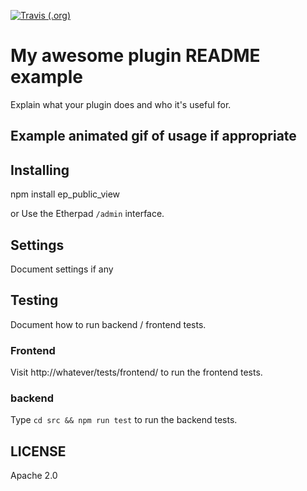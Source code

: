 [![Travis (.org)](https://api.travis-ci.org/johnmclear/ep_public_view.git.svg?branch=develop)](https://travis-ci.org/github/johnmclear/ep_public_view.git)

# My awesome plugin README example
Explain what your plugin does and who it's useful for.

## Example animated gif of usage if appropriate

## Installing
npm install ep_public_view

or Use the Etherpad ``/admin`` interface.

## Settings
Document settings if any

## Testing
Document how to run backend / frontend tests.

### Frontend

Visit http://whatever/tests/frontend/ to run the frontend tests.

### backend

Type ``cd src && npm run test`` to run the backend tests.

## LICENSE
Apache 2.0
